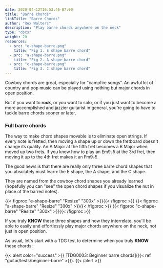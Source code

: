 ```yaml
---
date: 2020-04-12T16:53:46-07:00
title: "Barre chords"
linkTitle: "Barre Chords"
author: "Rex Walters"
description: "Play barre chords anywhere on the neck"
type: "docs"
weight: 20
resources:
  - src: "e-shape-barre.png"
    title: "Fig 1. E shape barre chord"
  - src: "a-shape-barre.png"
    title: "Fig 2. A shape barre chord"
  - src: "c-shape-barre.png"
    title: "Fig 3. C shape barre chord"
---
```


Cowboy chords are great, especially for "campfire songs". An awful lot of country and pop music can be played using nothing but major chords in open position.

But if you want to **rock**, or you want to solo, or if you just want to become a more accomplished and jazzier guitarist in general, you're going to have to tackle barre chords sooner or later.

### Full barre chords

The way to make chord shapes movable is to eliminate open strings. If every note is fretted, then moving a shape up or down the fretboard doesn't change its quality. An A Major at the fifth fret becomes a B Major when moved up two frets. If you know how to play an Em9&flat;5 at the 3rd fret, then moving it up to the 4th fret makes it an  Fm9&flat;5.

The good news is that there are really only three barre chord shapes that you absolutely must learn: the E shape, the A shape, and the C shape.

They are named from the cowboy chord shapes you already learned (hopefully you can "see" the open chord shapes if you visualize the nut in place of the barred notes).

{{< figproc "e-shape-barre" "Resize" "300x" >}}{{< /figproc >}}
{{< figproc "a-shape-barre" "Resize" "300x" >}}{{< /figproc >}}
{{< figproc "c-shape-barre" "Resize" "300x" >}}{{< /figproc >}}


If you truly **KNOW** these three shapes and how they interrelate, you'll be able to easily and effortlessly play major chords anywhere on the neck, not just in open position.

As usual, let's start with a TDG test to determine when you truly **KNOW** these chords:

{{< alert color="success" >}}
[TDG0003: Beginner barre chords]({{< ref "guitar/tests/beginner-barre" >}}).
{{< /alert >}}

